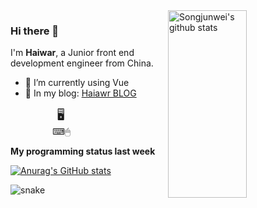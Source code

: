<img align="right" alt="Songjunwei's github stats" width="50%" height="300px" src="https://cdn.jsdelivr.net/gh/Haiwar/images/img/github-code.gif">

### Hi there 👋
I'm **Haiwar**, a Junior front end development engineer from China.

- 🌱 I’m currently using Vue
- 💬 In my blog: [Haiawr BLOG](http://blog.musclewiki.cn/)


&nbsp;&nbsp;&nbsp;&nbsp;&nbsp;&nbsp;&nbsp;&nbsp;&nbsp;&nbsp;&nbsp;&nbsp;&nbsp;&nbsp;&nbsp;&nbsp;&nbsp;&nbsp;&nbsp;<span style="font-size:18px">🖥</span>
<br>
&nbsp;&nbsp;&nbsp;&nbsp;&nbsp;&nbsp;&nbsp;&nbsp;&nbsp;&nbsp;&nbsp;&nbsp;&nbsp;&nbsp;&nbsp;&nbsp;&nbsp;⌨🖱
<br>

**My programming status last week**

[![Anurag's GitHub stats](https://github-readme-stats.vercel.app/api?username=Haiwar&show_icons=true&theme=tokyonight)](https://github.com/anuraghazra/github-readme-stats)

![snake](https://raw.githubusercontent.com/blueedgetechno/blueedgetechno/output/github-contribution-grid-snake.svg)




